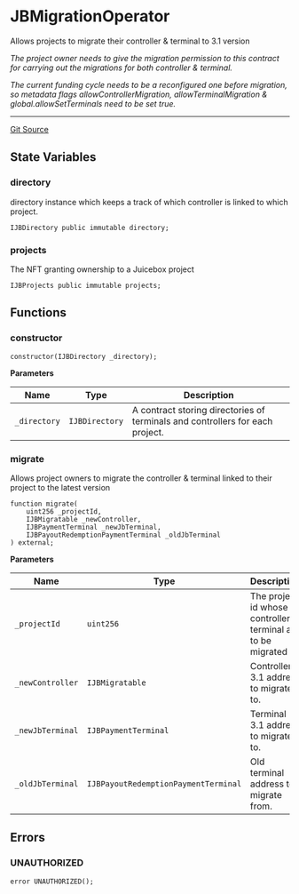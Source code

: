 # JBMigrationOperator

Allows projects to migrate their controller & terminal to 3.1 version

*The project owner needs to give the migration permission to this contract for carrying out the migrations for both controller & terminal.*

*The current funding cycle needs to be a reconfigured one before migration, so metadata flags allowControllerMigration, allowTerminalMigration & global.allowSetTerminals need to be set true.*

---

[Git Source](https://github.com/jbx-protocol/juice-contracts-v3/blob/538df2514294743901858017818a50a2eedd084b/contracts/JBMigrationOperator.sol)

## State Variables
### directory

directory instance which keeps a track of which controller is linked to which project.


```solidity
IJBDirectory public immutable directory;
```


### projects

The NFT granting ownership to a Juicebox project


```solidity
IJBProjects public immutable projects;
```


## Functions
### constructor


```solidity
constructor(IJBDirectory _directory);
```
**Parameters**

|Name|Type|Description|
|----|----|-----------|
|`_directory`|`IJBDirectory`|A contract storing directories of terminals and controllers for each project.|


### migrate


Allows project owners to migrate the controller & terminal linked to their project to the latest version


```solidity
function migrate(
    uint256 _projectId,
    IJBMigratable _newController,
    IJBPaymentTerminal _newJbTerminal,
    IJBPayoutRedemptionPaymentTerminal _oldJbTerminal
) external;
```
**Parameters**

|Name|Type|Description|
|----|----|-----------|
|`_projectId`|`uint256`|The project id whose controller & terminal are to be migrated|
|`_newController`|`IJBMigratable`|Controller 3.1 address to migrate to.|
|`_newJbTerminal`|`IJBPaymentTerminal`|Terminal 3.1 address to migrate to.|
|`_oldJbTerminal`|`IJBPayoutRedemptionPaymentTerminal`|Old terminal address to migrate from.|


## Errors
### UNAUTHORIZED

```solidity
error UNAUTHORIZED();
```

